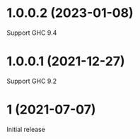 # 1.0.0.2 (2023-01-08)

Support GHC 9.4

# 1.0.0.1 (2021-12-27)

Support GHC 9.2

# 1 (2021-07-07)

Initial release
